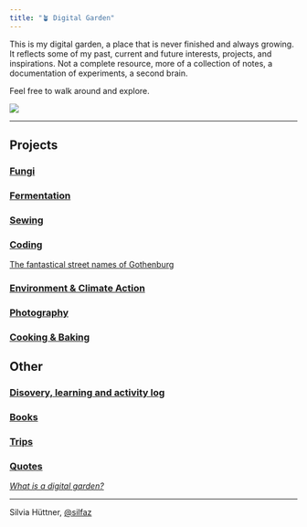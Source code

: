 ```yaml
---
title: "🪴 Digital Garden"
---
```


This is my digital garden, a place that is never finished and always growing. It reflects some of my past, current and future interests, projects, and inspirations. Not a complete resource, more of a collection of notes, a documentation of experiments, a second brain. 

Feel free to walk around and explore. 

![](projects/attachments/Walk%20to%20Råå.png)

----
## Projects

### [Fungi](fungi/fungi_main.md)

### [Fermentation](projects/fermentation/01%20fermentation_main.md)

### [Sewing](projects/sewing/01%20sewing_main.md)

### [Coding](projects/coding/01%20coding_main.md)
[The fantastical street names of Gothenburg](https://silfaz.github.io/gbgclusters/)

### [Environment & Climate Action](climate/climate_main.md)

### [Photography](photography/photography_main.md)

### [Cooking & Baking](projects/cooking/cooking_main.md)


## Other

### [Disovery, learning and activity log](blog/Disovery,%20learning%20and%20activity%20log.md)

### [Books](projects/books/books_main.md)

### [Trips](trips/trips_main.md)

### [Quotes](Quotes.md)


[_What is a digital garden?_](digital%20garden/What%20is%20a%20digital%20garden.md)

----
Silvia Hüttner, [@silfaz](https://www.instagram.com/silfaz/)

